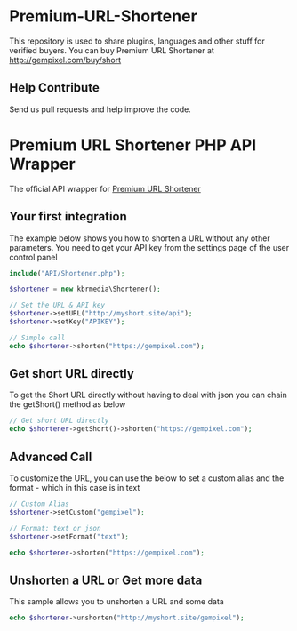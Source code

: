 Premium-URL-Shortener
=====================

This repository is used to share plugins, languages and other stuff for verified buyers. You can buy Premium URL Shortener at http://gempixel.com/buy/short

## Help Contribute
Send us pull requests and help improve the code.

Premium URL Shortener PHP API Wrapper
==================

The official API wrapper for [Premium URL Shortener](https://gempixel.com/demo/short/)

## Your first integration
The example below shows you how to shorten a URL without any other parameters. You need to get your API key from the settings page of the user control panel

```php
include("API/Shortener.php");

$shortener = new kbrmedia\Shortener();

// Set the URL & API key
$shortener->setURL("http://myshort.site/api");
$shortener->setKey("APIKEY");

// Simple call
echo $shortener->shorten("https://gempixel.com");
```
## Get short URL directly
To get the Short URL directly without having to deal with json you can chain the getShort() method as below

```php
// Get short URL directly
echo $shortener->getShort()->shorten("https://gempixel.com");
```

## Advanced Call
To customize the URL, you can use the below to set a custom alias and the format - which in this case is in text

```php
// Custom Alias
$shortener->setCustom("gempixel");

// Format: text or json
$shortener->setFormat("text");

echo $shortener->shorten("https://gempixel.com");
```
## Unshorten a URL or Get more data
This sample allows you to unshorten a URL and some data 

```php
echo $shortener->unshorten("http://myshort.site/gempixel");
```
